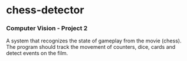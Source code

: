 # chess-detector
### Computer Vision - Project 2
A system that recognizes the state of gameplay from the movie (chess). The program should track the movement of counters, dice, cards and detect events on the film.

